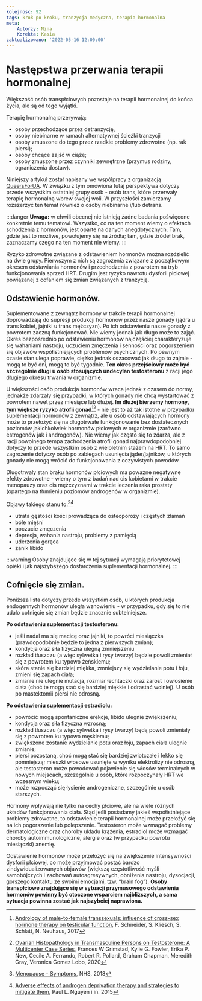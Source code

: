 ```yaml
---
kolejnosc: 92
tags: krok po kroku, tranzycja medyczna, terapia hormonalna
meta: 
    Autorzy: Nina
    Korekta: Kasia
zaktualizowano: '2022-05-16 12:00:00'
---
```

# Następstwa przerwania terapii hormonalnej

Większość osób transpłciowych pozostaje na terapii hormonalnej do końca życia, ale są od tego wyjątki.

Terapię hormonalną przerywają:
- osoby przechodzące przez detranzycję,
- osoby niebinarne w ramach alternatywnej ścieżki tranzycji
- osoby zmuszone do tego przez rzadkie problemy zdrowotne (np. rak piersi);
- osoby chcące zajść w ciążę;
- osoby zmuszone przez czynniki zewnętrzne (przymus rodziny, ograniczenia dostaw).
<!--more-->

Niniejszy artykuł został napisany we współpracy z organizacją [QueersForUA](https://www.instagram.com/queersforua/). W związku z tym omówiona tutaj perspektywa dotyczy przede wszystkim ostatniej grupy osób - osób trans, które przerwały terapię hormonalną wbrew swojej woli. W przyszłości zamierzamy rozszerzyć ten temat również o osoby niebinarne i/lub detrans.

:::danger
**Uwaga:** w chwili obecnej nie istnieją żadne badania poświęcone konkretnie temu tematowi. Wszystko, co na ten moment wiemy o efektach schodzenia z hormonów, jest oparte na danych anegdotycznych. Tam, gdzie jest to możliwe, powołujemy się na źródła; tam, gdzie źródeł brak, zaznaczamy czego na ten moment nie wiemy.
:::

Ryzyko zdrowotne związane z odstawieniem hormonów można rozdzielić na dwie grupy. Pierwszym z nich są zagrożenia związane z początkowym okresem odstawiania hormonów i przechodzenia z powrotem na tryb funkcjonowania sprzed HRT. Drugim jest ryzyko nawrotu dysforii płciowej powiązanej z cofaniem się zmian związanych z tranzycją.

## Odstawienie hormonów.

Suplementowane z zewnątrz hormony w trakcie terapii hormonalnej doprowadzają do supresji produkcji hormonów przez nasze gonady (jądra u trans kobiet, jajniki u trans mężczyzn). Po ich odstawieniu nasze gonady z powrotem zaczną funkcjonować. Nie wiemy jednak jak długo może to zająć. Okres bezpośrednio po odstawieniu hormonów najczęściej charakteryzuje się wahaniami nastroju, uczuciem zmęczenia i senności oraz pogorszeniem się objawów współistniejących problemów psychicznych. Po pewnym czasie stan ulega poprawie, ciężko jednak oszacować jak długo to zajmie - mogą to być dni, mogą to być tygodnie. **Ten okres przejściowy może być szczególnie długi u osób stosujących undecylan testosteronu** z racji jego długiego okresu trwania w organizmie.

U większości osób produkcja hormonów wraca jednak z czasem do normy, jednakże zdarzały się przypadki, w których gonady nie chcą wystartować z powrotem nawet przez miesiące lub dłużej. **Im dłużej bierzemy hormony, tym większe ryzyko atrofii gonad**[^1][^2] - nie jest to aż tak istotne w przypadku suplementacji hormonów z zewnątrz, ale u osób odstawiających hormony może to przełożyć się na długotrwałe funkcjonowanie bez dostatecznych poziomów jakichkolwiek hormonów płciowych w organizmie (zarówno estrogenów jak i androgenów). Nie wiemy jak często się to zdarza, ale z racji powolnego tempa zachodzenia atrofii gonad najprawdopodobniej dotyczy to przede wszystkim osób z wieloletnim stażem na HRT. To samo zagrożenie dotyczy osób po zabiegach usunięcia jąder/jajników, u których gonady nie mogą wrócić do funkcjonowania z oczywistych powodów. 

Długotrwały stan braku hormonów płciowych ma poważne negatywne efekty zdrowotne - wiemy o tym z badań nad cis kobietami w trakcie menopauzy oraz cis mężczyznami w trakcie leczenia raka prostaty (opartego na tłumieniu poziomów androgenów w organizmie). 

Objawy takiego stanu to:[^3][^4]
- utrata gęstości kości prowadząca do osteoporozy i częstych złamań
- bóle mięśni
- poczucie zmęczenia
- depresja, wahania nastroju, problemy z pamięcią
- uderzenia gorąca
- zanik libido

:::warning
Osoby znajdujące się w tej sytuacji wymagają priorytetowej opieki i jak najszybszego dostarczenia suplementacji hormonalnej.
:::

## Cofnięcie się zmian. 

Poniższa lista dotyczy przede wszystkim osób, u których produkcja endogennych hormonów uległa wznowieniu - w przypadku, gdy się to nie udało cofnięcie się zmian będzie znacznie subtelniejsze.

**Po odstawieniu suplementacji testosteronu:**
* jeśli nadal ma się macicę oraz jajniki, to powróci miesiączka (prawdopodobnie będzie to jedna z pierwszych zmian);
* kondycja oraz siła fizyczna ulegną zmniejszeniu
* rozkład tłuszczu (a więc sylwetka i rysy twarzy) będzie powoli zmieniał się z powrotem ku typowo żeńskiemu;
* skóra stanie się bardziej miękka, zmniejszy się wydzielanie potu i łoju, zmieni się zapach ciała;
* zmianie nie ulegnie mutacja, rozmiar łechtaczki oraz zarost i owłosienie ciała (choć te mogą stać się bardziej miękkie i odrastać wolniej). U osób po mastektomii piersi nie odrosną. 

**Po odstawieniu suplementacji estradiolu:**
* powrócić mogą spontaniczne erekcje, libido ulegnie zwiększeniu;
* kondycja oraz siła fizyczna wzrosną;
* rozkład tłuszczu (a więc sylwetka i rysy twarzy) będą powoli zmieniały się z powrotem ku typowo męskiemu;
* zwiększone zostanie wydzielanie potu oraz łoju, zapach ciała ulegnie zmianie;
* piersi pozostaną, choć mogą stać się bardziej zwiotczałe i lekko się pomniejszą; mieszki włosowe usunięte w wyniku elektrolizy nie odrosną, ale testosteron może powodować pojawienie się włosów terminalnych w nowych miejscach, szczególnie u osób, które rozpoczynały HRT we wczesnym wieku;
* może rozpocząć się łysienie androgeniczne, szczególnie u osób starszych.

Hormony wpływają nie tylko na cechy płciowe, ale na wiele różnych układów funkcjonowania ciała. Stąd jeśli posiadamy jakieś współistniejące problemy zdrowotne, to odstawienie terapii hormonalnej może przełożyć się na ich pogorszenie lub polepszenie. Testosteron może wzmagać problemy dermatologiczne oraz choroby układu krążenia, estradiol może wzmagać choroby autoimmunologiczne, alergie oraz (w przypadku powrotu miesiączki) anemię. 

Odstawienie hormonów może przełożyć się na zwiększenie intensywności dysforii płciowej, co może przyjmować postać bardzo zindywidualizowanych objawów (większą częstotliwość myśli samobójczych i zachowań autoagresywnych, obniżenia nastroju, dysocjacji, gorszego kontaktu ze swoimi emocjami, tzw. “brain fog”). **Osoby transpłciowe znajdujące się w sytuacji przymusowego odstawienia hormonów powinny być otoczone wsparciem najbliższych, a sama sytuacja powinna zostać jak najszybciej naprawiona.**

[^1]: [Andrology of male-to-female transsexuals: influence of cross-sex hormone therapy on testicular function](https://onlinelibrary.wiley.com/doi/full/10.1111/andr.12405), F. Schneider, S. Kliesch, S. Schlatt, N. Neuhaus, 2017
[^2]: [Ovarian Histopathology in Transmasculine Persons on Testosterone: A Multicenter Case Series](https://www.ncbi.nlm.nih.gov/pmc/articles/PMC8612074/), Frances W Grimstad, Kylie G. Fowler, Erika P. New, Cecile A. Ferrando, Robert R. Pollard, Graham Chapman, Meredith Gray, Veronica Gomez Lobo, 2020
[^3]: [Menopause - Symptoms](https://www.nhs.uk/conditions/menopause/symptoms/), NHS, 2018 
[^4]: [Adverse effects of androgen deprivation therapy and strategies to mitigate them](https://pubmed.ncbi.nlm.nih.gov/25097095/), Paul L. Nguyen i in. 2015 
